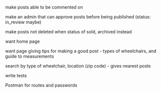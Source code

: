 make posts able to be commented on

make an admin that can approve posts before being published (status: in_review maybe)

make posts not deleted when status of sold, archived instead

want home page

want page giving tips for making a good post - types of wheelchairs, and guide to measurements

search by type of wheelchair, location (zip code) - gives nearest posts

write tests

Postman for routes and passwords